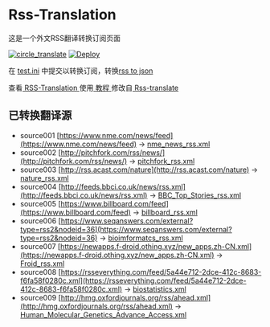 # Rss-Translation

这是一个外文RSS翻译转换订阅页面 

[![circle_translate](https://github.com/Lao-Tz/Rss-Translation/actions/workflows/circle_translate.yml/badge.svg)](https://github.com/Lao-Tz/Rss-Translation/actions/workflows/circle_translate.yml)
[![Deploy](https://github.com/Lao-Tz/Rss-Translation/actions/workflows/jekyll-gh-pages.yml/badge.svg)](https://github.com/Lao-Tz/Rss-Translation/actions/workflows/jekyll-gh-pages.yml)

在 [test.ini](https://github.com/Lao-Tz/Rss-Translation/blob/main/test.ini) 中提交以转换订阅，转换[rss to json](https://rss2json.com/)

查看[ RSS-Translation ](https://Lao-Tz.github.io/RSS-Translation)使用[ 教程 ](https://www.Lao-Tz.net/tutorial/644)修改自[ Rss-translate ](https://github.com/rcy1314/Rss-Translation/)

## 已转换翻译源

 - source001 [https://www.nme.com/news/feed](https://www.nme.com/news/feed) -> [nme_news_rss.xml](rss/nme_news_rss.xml)
 - source002 [http://pitchfork.com/rss/news/](http://pitchfork.com/rss/news/) -> [pitchfork_rss.xml](rss/pitchfork_rss.xml)
 - source003 [http://rss.acast.com/nature](http://rss.acast.com/nature) -> [nature_rss.xml](rss/nature_rss.xml)
 - source004 [http://feeds.bbci.co.uk/news/rss.xml](http://feeds.bbci.co.uk/news/rss.xml) -> [BBC_Top_Stories_rss.xml](rss/BBC_Top_Stories_rss.xml)
 - source005 [https://www.billboard.com/feed](https://www.billboard.com/feed) -> [billboard_rss.xml](rss/billboard_rss.xml)
 - source006 [https://www.seqanswers.com/external?type=rss2&nodeid=36](https://www.seqanswers.com/external?type=rss2&nodeid=36) -> [bioimformatcs_rss.xml](rss/bioimformatcs_rss.xml)
 - source007 [https://newapps.f-droid.othing.xyz/new_apps.zh-CN.xml](https://newapps.f-droid.othing.xyz/new_apps.zh-CN.xml) -> [Froid_rss.xml](rss/Froid_rss.xml)
 - source008 [https://rsseverything.com/feed/5a44e712-2dce-412c-8683-f6fa58f0280c.xml](https://rsseverything.com/feed/5a44e712-2dce-412c-8683-f6fa58f0280c.xml) -> [biostatistics.xml](rss/biostatistics.xml)
 - source009 [http://hmg.oxfordjournals.org/rss/ahead.xml](http://hmg.oxfordjournals.org/rss/ahead.xml) -> [Human_Molecular_Genetics_Advance_Access.xml](rss/Human_Molecular_Genetics_Advance_Access.xml)
